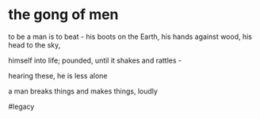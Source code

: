 # the gong of men
to be a man is to beat -
his boots on the Earth,
his hands against wood,
his head to the sky,

himself into life;
pounded,
until it shakes
and rattles -

hearing these,
he is less alone

a man breaks things
and makes things,
loudly

#legacy